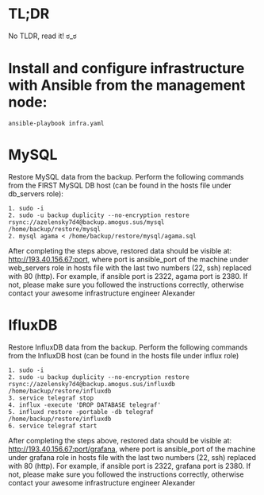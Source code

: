 # TL;DR
No TLDR, read it! ಠ_ಠ


# Install and configure infrastructure with Ansible from the management node:

    ansible-playbook infra.yaml

# MySQL
Restore MySQL data from the backup. Perform the following commands from the FIRST MySQL DB host (can be found in the hosts file under db_servers role):

    1. sudo -i
    2. sudo -u backup duplicity --no-encryption restore rsync://azelensky7d4@backup.amogus.sus/mysql /home/backup/restore/mysql
    2. mysql agama < /home/backup/restore/mysql/agama.sql

After completing the steps above, restored data should be visible at: http://193.40.156.67:port, where port is ansible_port of the machine under web_servers role in hosts file with the last two numbers (22, ssh) replaced with 80 (http). For example, if ansible port is 2322, agama port is 2380.
If not, please make sure you followed the instructions correctly, otherwise contact your awesome infrastructure engineer Alexander


# IfluxDB
Restore InfluxDB data from the backup. Perform the following commands from the InfluxDB host (can be found in the hosts file under influx role)

    1. sudo -i
    2. sudo -u backup duplicity --no-encryption restore rsync://azelensky7d4@backup.amogus.sus/influxdb /home/backup/restore/influxdb
    3. service telegraf stop
    4. influx -execute 'DROP DATABASE telegraf'
    5. influxd restore -portable -db telegraf /home/backup/restore/influxdb
    6. service telegraf start

After completing the steps above, restored data should be visible at: http://193.40.156.67:port/grafana, where port is ansible_port of the machine under grafana role in hosts file with the last two numbers (22, ssh) replaced with 80 (http). For example, if ansible port is 2322, grafana port is 2380.
If not, please make sure you followed the instructions correctly, otherwise contact your awesome infrastructure engineer Alexander
